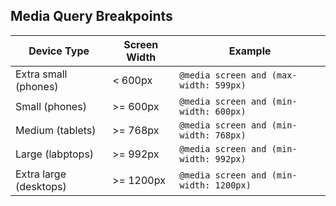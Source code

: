 ## Media Query Breakpoints

| Device Type            | Screen Width | Example                                 |
|------------------------|--------------|-----------------------------------------|
| Extra small (phones)   | < 600px      | `@media screen and (max-width: 599px)`  |
| Small (phones)         | >= 600px     | `@media screen and (min-width: 600px)`  |
| Medium (tablets)       | >= 768px     | `@media screen and (min-width: 768px)`  |
| Large (labptops)       | >= 992px     | `@media screen and (min-width: 992px)`  |
| Extra large (desktops) | >= 1200px    | `@media screen and (min-width: 1200px)` |
